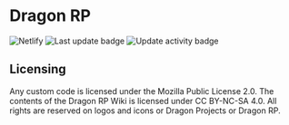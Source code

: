 # Dragon RP
![Netlify](https://img.shields.io/netlify/371397fe-a565-4cca-aea6-75aa6e7ac531?style=for-the-badge)
![Last update badge](https://img.shields.io/github/last-commit/jelle619/dragonrp?label=last%20update&style=for-the-badge) ![Update activity badge](https://img.shields.io/github/commit-activity/m/jelle619/dragonrp?label=Update%20activity&style=for-the-badge)

## Licensing
Any custom code is licensed under the Mozilla Public License 2.0. The contents of the Dragon RP Wiki is licensed under CC BY-NC-SA 4.0. All rights are reserved on logos and icons or Dragon Projects or Dragon RP.
